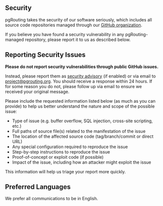 ## Security

pgRouting takes the security of our software seriously, which includes all source code repositories managed through our [GitHub organization](https://github.com/pgRouting).

If you believe you have found a security vulnerability in any pgRouting-managed repository, please report it to us as described below.

## Reporting Security Issues

**Please do not report security vulnerabilities through public GitHub issues.** 

Instead, please report them as [security advisory](https://github.com/pgRouting/pgrouting/security/advisories/new) (if enabled) or via email to [project@pgrouting.org](mailto:project@pgrouting.org). You should receive a response within 24 hours. If for some reason you do not, please follow up via email to ensure we received your original message.

Please include the requested information listed below (as much as you can provide) to help us better understand the nature and scope of the possible issue:

  * Type of issue (e.g. buffer overflow, SQL injection, cross-site scripting, etc.)
  * Full paths of source file(s) related to the manifestation of the issue
  * The location of the affected source code (tag/branch/commit or direct URL)
  * Any special configuration required to reproduce the issue
  * Step-by-step instructions to reproduce the issue
  * Proof-of-concept or exploit code (if possible)
  * Impact of the issue, including how an attacker might exploit the issue

This information will help us triage your report more quickly.
 
## Preferred Languages

We prefer all communications to be in English.
